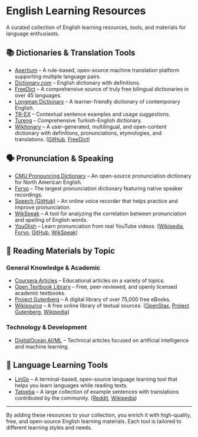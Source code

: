 # English Learning Resources

A curated collection of English learning resources, tools, and materials for language enthusiasts.

## 📚 Dictionaries & Translation Tools

- [Apertium](https://en.wikipedia.org/wiki/Apertium) – A rule-based, open-source machine translation platform supporting multiple language pairs.
- [Dictionary.com](https://www.dictionary.com/) – English dictionary with definitions.
- [FreeDict](https://freedict.org/) – A comprehensive source of truly free bilingual dictionaries in over 45 languages.
- [Longman Dictionary](https://www.ldoceonline.com/) – A learner-friendly dictionary of contemporary English.
- [TR-EX](https://tr-ex.me/) – Contextual sentence examples and usage suggestions.
- [Tureng](https://tureng.com/tr/turkce-ingilizce) – Comprehensive Turkish-English dictionary.
- [Wiktionary](https://en.wikipedia.org/wiki/Wiktionary) – A user-generated, multilingual, and open-content dictionary with definitions, pronunciations, etymologies, and translations. ([GitHub][1], [FreeDict][2])

## 🗣️ Pronunciation & Speaking

- [CMU Pronouncing Dictionary](https://en.wikipedia.org/wiki/CMU_Pronouncing_Dictionary) – An open-source pronunciation dictionary for North American English.
- [Forvo](https://forvo.com/) – The largest pronunciation dictionary featuring native speaker recordings.
- [Speech (GitHub)](https://github.com/huytd/speech) – An online voice recorder that helps practice and improve pronunciation.
- [WikSpeak](https://wikspeak.sourceforge.net/) – A tool for analyzing the correlation between pronunciation and spelling of English words.
- [YouGlish](https://youglish.com/) – Learn pronunciation from real YouTube videos. ([Wikipedia][3], [Forvo][4], [GitHub][5], [WikSpeak][6])

## 📖 Reading Materials by Topic

### General Knowledge & Academic

- [Coursera Articles](https://www.coursera.org/articles) – Educational articles on a variety of topics.
- [Open Textbook Library](https://open.umn.edu/opentextbooks) – Free, peer-reviewed, and openly licensed academic textbooks.
- [Project Gutenberg](https://www.gutenberg.org/) – A digital library of over 75,000 free eBooks.
- [Wikisource](https://en.wikipedia.org/wiki/Wikisource) – A free online library of textual sources. ([OpenStax][7], [Project Gutenberg][8], [Wikipedia][9])

### Technology & Development

- [DigitalOcean AI/ML](https://www.digitalocean.com/community/tags/ai-ml) – Technical articles focused on artificial intelligence and machine learning.

## 🧠 Language Learning Tools

- [LinGo](https://www.reddit.com/r/languagelearning/comments/187kqcy/lingo_a_free_and_open_source_textbased_language/) – A terminal-based, open-source language learning tool that helps you learn languages while reading texts.
- [Tatoeba](https://en.wikipedia.org/wiki/Tatoeba) – A large collection of example sentences with translations contributed by the community. ([Reddit][10], [Wikipedia][11])

---

By adding these resources to your collection, you enrich it with high-quality, free, and open-source English learning materials. Each tool is tailored to different learning styles and needs.

[1]: https://github.com/LibreTranslate/LibreTranslate?utm_source=chatgpt.com "LibreTranslate on GitHub"  
[2]: https://freedict.org/?utm_source=chatgpt.com "FreeDict Official Site"  
[3]: https://en.wikipedia.org/wiki/CMU_Pronouncing_Dictionary?utm_source=chatgpt.com "CMU Pronouncing Dictionary - Wikipedia"  
[4]: https://forvo.com/?utm_source=chatgpt.com "Forvo - Pronunciation Dictionary"  
[5]: https://github.com/huytd/speech?utm_source=chatgpt.com "GitHub - Speech Tool"  
[6]: https://wikspeak.sourceforge.net/?utm_source=chatgpt.com "WikSpeak - Open Pronunciation Tool"  
[7]: https://openstax.org/?utm_source=chatgpt.com "OpenStax - Free Textbooks"  
[8]: https://www.gutenberg.org/?utm_source=chatgpt.com "Project Gutenberg - Free eBooks"  
[9]: https://en.wikipedia.org/wiki/Wikisource?utm_source=chatgpt.com "Wikisource - Free Library"  
[10]: https://www.reddit.com/r/languagelearning/comments/187kqcy/lingo_a_free_and_open_source_textbased_language/?utm_source=chatgpt.com "Reddit - LinGo Tool"  
[11]: https://en.wikipedia.org/wiki/Tatoeba?utm_source=chatgpt.com "Tatoeba - Wikipedia"
